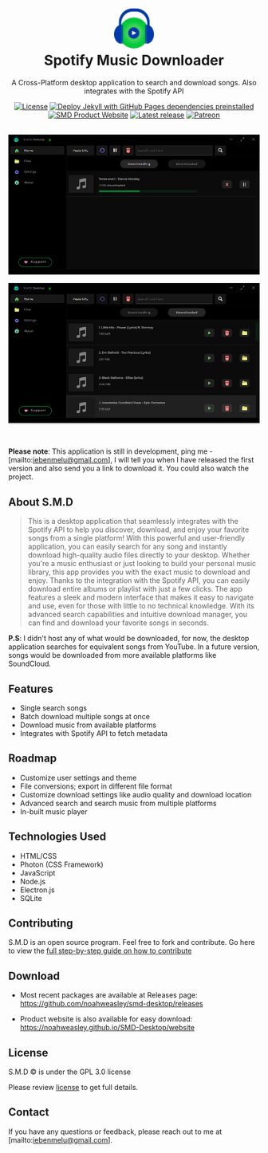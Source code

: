 <h1 align="center" style="border-bottom: none">
  <div>
    <a href="https://noahweasley.github.io/SMD-Desktop/website">
      <img src="website/assets/app_icon.png?raw=true" width="80" />
    </a>
  </div>
  Spotify Music Downloader
</h1>

<p align="center">A Cross-Platform desktop application to search and download songs. Also integrates with the Spotify API</p>

<div align="center">
  <a href="https://github.com/noahweasley/SMD-desktop/blob/master/LICENSE"
    ><img src="https://img.shields.io/github/license/noahweasley/smd-desktop" alt="License"
  /></a>
  <a href="https://github.com/noahweasley/SMD-Desktop/actions/workflows/jekyll-gh-pages.yml">
    <img src="https://github.com/noahweasley/SMD-Desktop/actions/workflows/jekyll-gh-pages.yml/badge.svg?branch=master" alt="Deploy Jekyll with GitHub Pages dependencies preinstalled">
  </a>
  <a href="https://noahweasley.github.io/SMD-Desktop"
    ><img src="https://img.shields.io/badge/docs-website-brightgreen.svg" alt="SMD Product Website"
  /></a>
  <a href=" https://github.com/noahweasley/smd-desktop/releases"
    ><img src="https://img.shields.io/github/v/release/noahweasley/smd-desktop?label=latest%20release" alt="Latest release"
  /></a>
  <a href="https://www.patreon.com/noahweasley"
    ><img src="https://img.shields.io/badge/sponsor-patreon-blue" alt="Patreon"
  /></a>
</div>

<br />
<p align="center">
  <a href="https://noahweasley.github.io/SMD-Desktop/website" target="_blank"
    ><img src="assets/screenshots/SMD screenshot 1.png?raw=true" alt="Buy Noah A Coffee" />
  </a>

<a href="https://noahweasley.github.io/SMD-Desktop/website" target="_blank"
    ><img src="assets/screenshots/SMD screenshot 2.png?raw=true" alt="Buy Noah A Coffee" />
</a>

</p>
<br />

**Please note**: This application is still in development, ping me - [mailto:iebenmelu@gmail.com], I will tell you when I have released the first version and also send you a link to download it. You could also watch the project.

## About S.M.D

> This is a desktop application that seamlessly integrates with the Spotify API to help you discover, download, and enjoy your favorite songs from a single platform! With this powerful and user-friendly application, you can easily search for any song and instantly download high-quality audio files directly to your desktop. Whether you're a music enthusiast or just looking to build your personal music library, this app provides you with the exact music to download and enjoy. Thanks to the integration with the Spotify API, you can easily download entire albums or playlist with just a few clicks. The app features a sleek and modern interface that makes it easy to navigate and use, even for those with little to no technical knowledge. With its advanced search capabilities and intuitive download manager, you can find and download your favorite songs in seconds. 

**P.S**: I didn't host any of what would be downloaded, for now, the desktop application searches for equivalent songs from YouTube. In a future version, songs would be downloaded from more available platforms like SoundCloud.

## Features

- Single search songs
- Batch download multiple songs at once
- Download music from available platforms
- Integrates with Spotify API to fetch metadata

## Roadmap

- Customize user settings and theme
- File conversions; export in different file format
- Customize download settings like audio quality and download location
- Advanced search and search music from multiple platforms
- In-built music player

## Technologies Used

- HTML/CSS
- Photon (CSS Framework)
- JavaScript
- Node.js
- Electron.js
- SQLite

## Contributing

S.M.D is an open source program. Feel free to fork and contribute. Go here to view the [full step-by-step guide on how to contribute](https://github.com/noahweasley/SMD-desktop/blob/master/contributing.md)

## Download

- Most recent packages are available at Releases page: https://github.com/noahweasley/smd-desktop/releases

- Product website is also available for easy download: https://noahweasley.github.io/SMD-Desktop/website

## License

S.M.D :copyright: is under the GPL 3.0 license

Please review [license](https://github.com/noahweasley/SMD-desktop/blob/master/license) to get full details.

## Contact

If you have any questions or feedback, please reach out to me at [mailto:iebenmelu@gmail.com].
